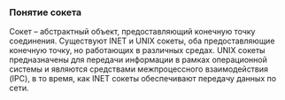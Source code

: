 
### Понятие сокета
Сокет – абстрактный объект, предоставляющий конечную точку соединения. Существуют INET и UNIX сокеты, оба предоставляющие конечную точку, но работающих в различных средах. UNIX сокеты предназначены для передачи информации в рамках операционной системы и являются средствами межпроцессного взаимодействия (IPC), в то время, как INET сокеты обеспечивают передачу данных по сети.

